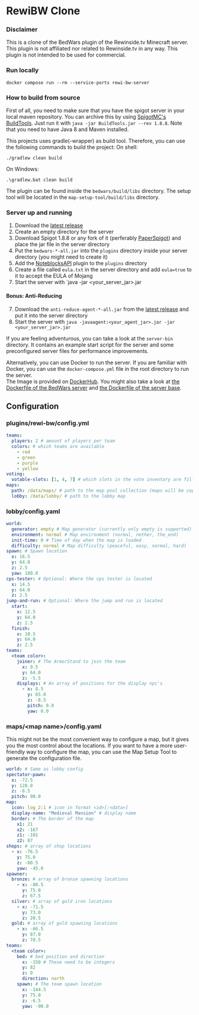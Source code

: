 # RewiBW Clone
### Disclaimer
This is a clone of the BedWars plugin of the Rewinside.tv Minecraft server. This plugin is not affiliated nor related to Rewinside.tv in any way. This plugin is not intended to be used for commercial.

### Run locally
```shell
docker compose run --rm --service-ports rewi-bw-server
```

### How to build from source
First of all, you need to make sure that you have the spigot server in your local maven repository.
You can archive this by using [SpigotMC's BuildTools](https://hub.spigotmc.org/jenkins/job/BuildTools/lastSuccessfulBuild/artifact/target/BuildTools.jar).
Just run it with `java -jar BuildTools.jar --rev 1.8.8`. Note that you need to have Java 8 and Maven installed.

This projects uses gradle(-wrapper) as build tool. Therefore, you can use the following commands to build the project:
On shell:
```shell
./gradlew clean build
```
On Windows:
```shell
.\gradlew.bat clean build
```

The plugin can be found inside the `bedwars/build/libs` directory. The setup tool will be located in the `map-setup-tool/build/libs` directory.

### Server up and running

1. Download the [latest release](https://github.com/Marfien/rewi-bw/releases/latest)
2. Create an empty directory for the server
3. Download Spigot 1.8.8 or any fork of it (perferably [PaperSpigot](https://api.papermc.io/v2/projects/paper/versions/1.8.8/builds/445/downloads/paper-1.8.8-445.jar)) and place the jar file in the server directory
4. Put the `bedwars-*-all.jar` into the `plugins` directory inside your server directory (you might need to create it)
5. Add the [NoteblocksAPI](https://jitpack.io/com/github/koca2000/NoteBlockAPI/1.6.2/NoteBlockAPI-1.6.2.jar) plugin to the `plugins` directory
6. Create a file called `eula.txt` in the server directory and add `eula=true` to it to accept the EULA of Mojang
7. Start the server with `java -jar <your_server_jar>.jar

#### Bonus: Anti-Reducing
7. Download the `anti-reduce-agent-*-all.jar` from the [latest release](https://github.com/Marfien/rewi-bw/releases/latest)
and put it into the server directory
8. Start the server with `java -javaagent:<your_agent_jar>.jar -jar <your_server_jar>.jar`

If you are feeling adventurous, you can take a look at the `server-bin` directory.
It contains an example start script for the server and some preconfigured server files for performance improvements.

Alternatively, you can use Docker to run the server. If you are familiar with Docker, you can use the `docker-compose.yml` file in the root directory to run the server. \
The Image is provided on [DockerHub](https://hub.docker.com/r/marfiens/rewibw-server).
You might also take a look at [the Dockerfile of the BedWars server](bedwars/Dockerfile) and [the Dockerfile of the server base](server-bin/Dockerfile).

## Configuration

### plugins/rewi-bw/config.yml
```yaml
teams:
  players: 2 # amount of players per team
  colors: # which teams are available
    - red
    - green
    - purple
    - yellow
voting:
  votable-slots: [1, 4, 7] # which slots in the vote inventory are filled with a map
maps:
  path: /data/maps/ # path to the map pool collection (maps will be copied to the server)
  lobby: /data/lobby/ # path to the lobby map
```

### lobby/config.yaml
```yaml
world:
  generator: empty # Map generator (currently only empty is supported)
  environment: normal # Map environment (normal, nether, the_end)
  init-time: 0 # Time of day when the map is loaded
  difficulty: normal # Map difficulty (peaceful, easy, normal, hard)
spawn: # Spawn location
  x: 16.5
  y: 64.0
  z: 2.5
  yaw: 180.0
cps-tester: # Optional: Where the cps tester is located
  x: 14.5
  y: 64.0
  z: 2.5
jump-and-run: # Optional: Where the jump and run is located
  start:
    x: 12.5
    y: 64.0
    z: 2.5
  finish:
    x: 10.5
    y: 64.0
    z: 2.5
teams:
  <team color>:
    joiner: # The ArmorStand to join the team
      x: 9.5
      y: 64.0
      z: -5.5
    displays: # An array of positions for the display npc's 
      - x: 8.5
        y: 65.0
        z: -8.5
        pitch: 0.0
        yaw: 0.0
```

### maps/\<map name>/config.yaml
This might not be the most convenient way to configure a map, but it gives you the most control about the locations.
If you want to have a more user-friendly way to configure the map, you can use the Map Setup Tool to generate the configuration file.

```yaml
world: # Same as lobby config
spectator-pawn:
  x: -72.5
  y: 120.0
  z: -6.5
  pitch: 90.0
map:
  icon: log_2:1 # icon in format <id>[:<data>]
  display-name: "Medieval Mansion" # display name
  border: # The border of the map
    x1: 21
    x2: -167
    z1: -101
    z2: 87
shops: # array of shop locations
  - x: -76.5
    y: 75.0
    z: -80.5
    yaw: -45.0
spawner:
  bronze: # array of bronze spawning locations
    - x: -80.5
      y: 75.0
      z: 67.5
  silver: # array of gold iron locations
    - x: -71.5
      y: 73.0
      z: 20.5
  gold: # array of gold spawning locations
    - x: -66.5
      y: 87.0
      z: 70.5
teams:
  <team color>:
    bed: # bed position and direction
      x: -150 # These need to be integers
      y: 82
      z: 0
      direction: north
    spawn: # The team spawn location
      x: -144.5
      y: 75.0
      z: -6.5
      yaw: -90.0
```
